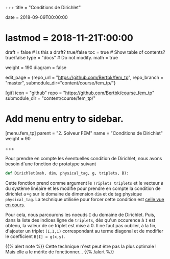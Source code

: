 +++
title = "Conditions de Dirichlet"

date = 2018-09-09T00:00:00
# lastmod = 2018-11-21T:00:00

draft = false  # Is this a draft? true/false
toc = true  # Show table of contents? true/false
type = "docs"  # Do not modify.
math = true

weight = 190
diagram = false

edit_page = {repo_url = "https://github.com/Bertbk/fem_tp", repo_branch = "master", submodule_dir="content/course/fem_tp/"}

[git]
  icon = "github"
  repo = "https://github.com/Bertbk/course_fem_tp"
  submodule_dir = "content/course/fem_tp/"

# Add menu entry to sidebar.
[menu.fem_tp]
  parent = "2. Solveur FEM"
  name = "Conditions de Dirichlet"
  weight = 90

+++

Pour prendre en compte les éventuelles condition de Dirichlet, nous avons besoin d'une fonction de prototype suivant
```python
def Dirichlet(msh, dim, physical_tag, g, triplets, B):
```
Cette fonction prend comme argument le `Triplets triplets` et le vecteur `B` du système linéaire et les modifie pour prendre en compte la condition de dirichlet $u=$`g` sur le domaine de dimension `dim` et de tag physique `physical_tag`. La technique utilisée pour forcer cette condition est [celle vue en cours](http://bthierry.pages.math.cnrs.fr/course/fem/condition_dirichlet/#condition-de-dirichlet-non-homogne).

Pour cela, nous parcourons les noeuds `I` du domaine de Dirichlet. Puis, dans la liste des indices ligne de `triplets`, dès qu'un occurence à `I` est obtenu, la valeur de ce triplet est mise à $0$.
Il ne faut pas oublier, à la fin, d'ajouter un triplet `(I,I,1)` correspondant au terme diagonal et de modifier le coefficient `B[I] = g(x,y)`.

{{% alert note %}}
Cette technique n'est peut être pas la plus optimale ! Mais elle a le mérite de fonctionner...
{{% /alert %}}
